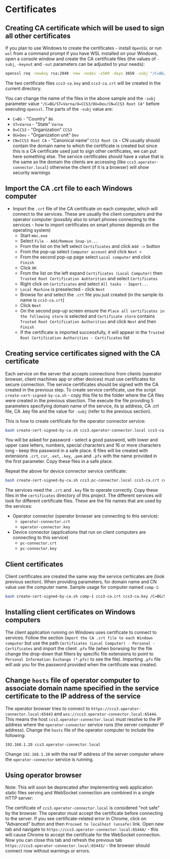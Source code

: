 # Certificates

## Creating CA certificate which will be used to sign all other certificates
If you plan to use Windows to create the certificates - install `OpenSSL` or run `wsl` from a command prompt if you have WSL installed on your Windows, open a console window and create the CA certificate files (the values of `-subj`, `-keyout` and `-out` parameters can be adjusted to your needs):
```bash
openssl req -newkey rsa:2048 -new -nodes -x509 -days 3650 -subj "/C=BG/ST=Varna/O=CCS3/OU=Dev/CN=CCS3 Root CA" -addext keyUsage=keyCertSign -keyout ccs3-ca.key -out ccs3-ca.crt
```
The two certificate files `ccs3-ca.key` and `ccs3-ca.crt` will be created in the current directory.

You can change the name of the files in the above sample and the `-subj` parameter value `"/C=BG/ST=Varna/O=CCS3/OU=Dev/CN=CCS3 Root CA"` before executing `openssl`. The parts of the `-subj` value are:
- `C=BG` - "Country" `BG`
- `ST=Varna` - "State" `Varna`
- `O=CCS3` - "Organization" `CCS3`
- `OU=Dev` - "Organization unit" `Dev`
- `CN=CCS3 Root CA` - "Canonical name" `CCS3 Root CA` - CN usually should contain the domain name to which the certificate is created but since this is a CA certificate used just to sign other certificates, we can put here something else. The service certificates should have a value that is the same as the domain the clients are accessing (like `ccs3.operator-connector.local`) otherwise the client (if it is a browser) will show security warnings

## Import the CA .crt file to each Windows computer
- Import the `.crt` file of the CA certificate on each computer, which will connect to the services. These are usually the client computers and the operator computer (possibly also to smart phones connecting to the services - how to import certificates on smart phones depends on the operating system)
  - Start `mmc.exe`
  - Select `File - Add/Remove Snap-in...`
  - From the list on the left select `Certificates` and click `Add ->` button
  - From the pop-up select `Computer account` and click `Next >`
  - From the second pop-up page select `Local computer` and click `Finish`
  - Click `OK`
  - From the list on the left expand `Certificates (Local Computer)` then `Trusted Root Certification Auhtorities` and select `Certificates`
  - Right click on `Certificates` and select `All tasks - Import...`
  - `Local Machine` is preselected - click `Next`
  - Browse for and select the `.crt` file you just created (in the sample its name is `ccs3-ca.crt`)
  - Click `Next`
  - On the second pop-up screen ensure the `Place all certificates in the following store` is selected and `Certificate store` contains `Trusted Root Certification Authorities` and click `Next` and then `Finish`
  - If the certificate is imported successfully, it will appear in the `Trusted Root Certification Authorities - Certificates` list


## Creating service certificates signed with the CA certificate
Each service on the server that accepts connections from clients (operator browser, client machines app or other devices) must use certificates for secure connection. The service certificates should be signed with the CA created in the previous step. To create service certificate, use the script `create-cert-signed-by-ca.sh` - copy this file to the folder where the CA files were created in the previous stsection. The execute the file providing 5 parameters specifying domain name of the service, its ip address, CA .crt file, CA .key file and the value for `-subj` (refer to the previous section).

This is how to create certificate for the operator connector service:
```bash
bash create-cert-signed-by-ca.sh ccs3.operator-connector.local ccs3-ca.crt ccs3-ca.key /C=BG/ST=Varna/O=CCS3/OU=Dev/CN=ccs3.operator-connector.local serverAuth
```
You will be asked for password - select a good password, with lower and upper case letters, numbers, special characters and 16 or more characters long - keep this password in a safe place. 6 files will be created with extensions `.crt`, `csr`, `.ext`, `.key`, `.pem` and `.pfx` with the name provided in the first parameter. Copy these files in a safe place.

Repeat the above for device connector service certificate:
```bash
bash create-cert-signed-by-ca.sh ccs3.pc-connector.local ccs3-ca.crt ccs3-ca.key /C=BG/ST=Varna/O=CCS3/OU=Dev/CN=ccs3.pc-connector.local serverAuth
```

The services need the `.crt` and `.key` file to operate correctly. Copy these files in the `certificates` directory of this project. The different services will look for different certificate files. These are the file names that are used by the services:
- Operator connector (operator browser are connecting to this service):
  - `operator-connector.crt`
  - `operator-connector.key`
- Device connector (applications that run on client computers are connecting to this service)
  - `pc-connector.crt`
  - `pc-connector.key`


## Client certificates
Client certificates are created the same way the service certiicates are (look previous section). When providing parameters, for domain name and CN value use the computer name. Sample usage for computer named `comp-1`:
```bash
bash create-cert-signed-by-ca.sh comp-1 ccs3-ca.crt ccs3-ca.key /C=BG/ST=Varna/O=CCS3/OU=Dev/CN=comp-1 clientAuth
```

## Installing client certificates on Windows computers
The client application running on Windows uses certificate to connect to services. Follow the section `Import the CA .crt file to each Windows computer` but use the path `Certificates (Local Computer) - Personal - Certificates` and import the client `.pfx` file (when borwsing for the file change the drop-down that filters by specific file extensions to point to `Personal Information Exchange (*.pfx)` to see the file). Importing `.pfx` file will ask you for the password provided when the certificate was created.

## Change `hosts` file of operator computer to associate domain name specified in the service certificate to the IP address of the service
The operator browser tries to connect to `https://ccs3.operator-connector.local:65443` and `wss://ccs3.operator-connector.local:65444`. This means the host `ccs3.operator-connector.local` must resolve to the IP address where the `operator-connector` service runs (the server computer IP address). Change the `hosts` file of the operator computer to include the following:
```
192.168.1.20 ccs3.operator-connector.local
``` 
Change `192.168.1.20` with the real IP address of the server computer where the `operator-connector` service is running.

## Using operator browser
Note: This will soon be deprecated after implementing web application static files serving and WebSocket connection are combined in a single HTTP server:

The certificate of `ccs3.operator-connector.local` is considered "not safe" by the browser. The operator must accept the certificate before connecting to the server. If you see certificate-related error in Chrome, click on "Advanced" button and then `Proceed to localhost (unsafe)` link. Open new tab and navigate to `https://ccs3.operator-connector.local:65444/` - this will cause Chrome to accept the certificate for the WebSocket connection. Now you can close this tab and refresh the previous tab `https://ccs3.operator-connector.local:65443/` - the browser should connect now without warnings or errors. 